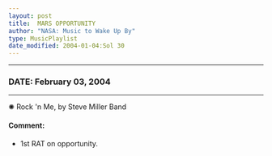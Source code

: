 ```yaml
---
layout: post
title:  MARS OPPORTUNITY
author: "NASA: Music to Wake Up By"
type: MusicPlaylist
date_modified: 2004-01-04:Sol 30
---
```


----
### DATE: February 03, 2004
----
✺ Rock 'n Me, by Steve Miller Band

#### Comment:
* 1st RAT on opportunity.
